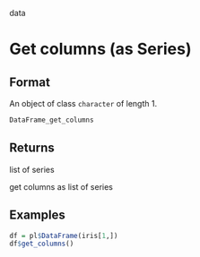 data

# Get columns (as Series)

## Format

An object of class `character` of length 1.

```r
DataFrame_get_columns
```

## Returns

list of series

get columns as list of series

## Examples

```r
df = pl$DataFrame(iris[1,])
df$get_columns()
```